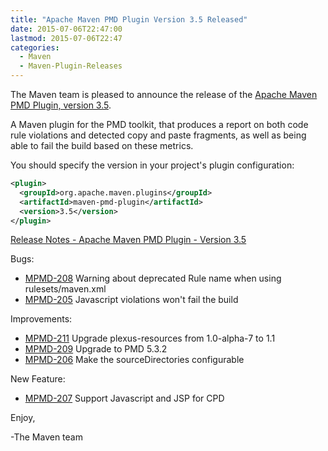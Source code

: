 ```yaml
---
title: "Apache Maven PMD Plugin Version 3.5 Released"
date: 2015-07-06T22:47:00
lastmod: 2015-07-06T22:47
categories:
  - Maven
  - Maven-Plugin-Releases
---
```

The Maven team is pleased to announce the release of the 
[Apache Maven PMD Plugin, version 3.5](http://maven.apache.org/plugins/maven-pmd-plugin/).

A Maven plugin for the PMD toolkit, that produces a report on both code rule
violations and detected copy and paste fragments, as well as being able to fail
the build based on these metrics.

You should specify the version in your project's plugin configuration:

```xml
<plugin>
  <groupId>org.apache.maven.plugins</groupId>
  <artifactId>maven-pmd-plugin</artifactId>
  <version>3.5</version>
</plugin>
```

<!-- more -->

[Release Notes - Apache Maven PMD Plugin - Version 3.5](https://issues.apache.org/jira/secure/ReleaseNote.jspa?projectId=12317621&version=12330969)

Bugs:

 * [MPMD-208](https://issues.apache.org/jira/browse/MPMD-208) Warning about deprecated Rule name when using rulesets/maven.xml
 * [MPMD-205](https://issues.apache.org/jira/browse/MPMD-205) Javascript violations won't fail the build

Improvements:

 * [MPMD-211](https://issues.apache.org/jira/browse/MPMD-211) Upgrade plexus-resources from 1.0-alpha-7 to 1.1
 * [MPMD-209](https://issues.apache.org/jira/browse/MPMD-209) Upgrade to PMD 5.3.2
 * [MPMD-206](https://issues.apache.org/jira/browse/MPMD-206) Make the sourceDirectories configurable

New Feature:

 * [MPMD-207](https://issues.apache.org/jira/browse/MPMD-207) Support Javascript and JSP for CPD

Enjoy,

-The Maven team

